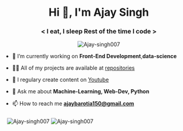 <h1 align="center">Hi 👋, I'm Ajay Singh</h1>
<h3 align="center">&lt; I eat, I sleep Rest of the time I code &gt;</h3>
<p align="center"> <img src="https://komarev.com/ghpvc/?username=Ajay-singh007" alt="Ajay-singh007" /> </p>

- 🔭 I’m currently working on **Front-End Development**,**data-science**

- 👨‍💻 All of my projects are available at [repositories](https://github.com/Ajay-singh007?tab=repositories)

- 📝 I regulary create content on [Youtube](https://www.youtube.com/channel/UCNMIDkHqnV-noLBppe5Q60w)

- 💬 Ask me about **Machine-Learning, Web-Dev, Python**

- 📫 How to reach me **ajaybarotia150@gmail.com**



<p align="left" style="padding:10px 10px 10px 10px"> <img src="https://github-readme-stats.vercel.app/api?username=Ajay-singh007&show_icons=true&theme=synthwave" alt="Ajay-singh007" /> <img src="https://github-readme-stats.vercel.app/api/top-langs?username=Ajay-singh007&show_icons=true&theme=synthwave" alt="Ajay-singh007" /></p>
